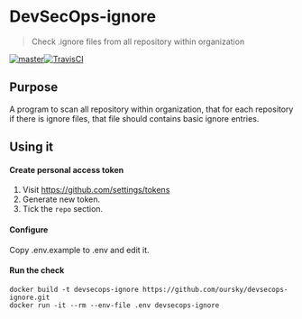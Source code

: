# DevSecOps-ignore
> Check .ignore files from all repository within organization

[![master](https://img.shields.io/badge/travis-master-blue.svg)][travis-url][![TravisCI][travis-image]][travis-url]

## Purpose
A program to scan all repository within organization, that for each repository
if there is ignore files, that file should contains basic ignore entries.

## Using it

#### Create personal access token
1. Visit https://github.com/settings/tokens
2. Generate new token.
3. Tick the `repo` section.

#### Configure
Copy .env.example to .env and edit it.

#### Run the check
```
docker build -t devsecops-ignore https://github.com/oursky/devsecops-ignore.git
docker run -it --rm --env-file .env devsecops-ignore
```

<!-- Markdown link & img dfn's -->
[travis-url]: https://travis-ci.org/oursky/devsecops-ignore
[travis-image]: https://travis-ci.org/oursky/devsecops-ignore.svg?branch=master
